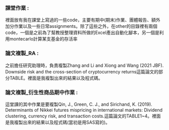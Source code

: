 ### 課堂作業 : 
裡面放有我在課堂上寫過的一些code，主要有期中(期末)作業、團體報告、額外加分作業以及一些日常assignments。除了這些之外，在other的目錄裡有兩個code，一個是之前為了幫教授整理資料所做的Excel產出自動化腳本，另一個是利用montecarlo計算某支基金的存活率
### 論文複製_RA : 
之前擔任研究助理時，負責複製Zhang and Li and Xiong and Wang (2021 JBF). Downside risk and the cross-section of cryptocurrency returns這篇論文的部分TABLE。裡面是我複製出來的結果以及程式碼。
### 論文複製_衍生性商品期中作業 :
這堂課的其中作業是要複製Qin, J., Green, C. J., and Sirichand, K. (2019). Determinants of Nikkei futures mispricing in international markets: Dividend clustering, currency risk, and transaction costs.這篇論文的TABLE1~4。裡面是我複製出來的結果以及程式碼(當初是用SAS寫的)。
